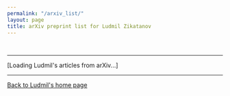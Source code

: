 ```yaml
---
permalink: "/arxiv_list/"
layout: page
title: arXiv preprint list for Ludmil Zikatanov
---
```

<head>
 <meta http-equiv="content-type" content="text/html; charset=utf-8"/>
<script type="text/javascript"><!--var arxiv_authorid="https://arxiv.org/a/0000-0002-5189-4230";var arxiv_format="arxiv";var arxiv_max_entries=0;var arxiv_includeSummary=0;--></script><script  src="http://arxiv.org/js/myarticles.js" type="text/javascript"></script>
</head>
<html>
<body>
<p>&nbsp;</p>
<hr/>
<p></p>
<div id="arxivfeed">[Loading Ludmil's articles from  arXiv...]</div>
<hr/>
<div>
<p>
<a href="http://ludmil02.github.io/">Back to Ludmil's home page</a>
</p>
</div>
</body>
</html>


